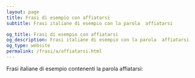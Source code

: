 ```yaml
---
layout: page
title: Frasi di esempio con affiatarsi 
subtitle: Frasi italiane di esempio con la parola  affiatarsi

og_title: Frasi di esempio con affiatarsi 
og_description: Frasi italiane di esempio con la parola  affiatarsi
og_type: website
permalink: /frasi/a/affiatarsi.html
---
```


Frasi italiane di esempio contenenti la parola affiatarsi:


